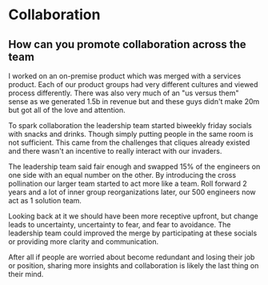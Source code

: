 # Collaboration

## How can you promote collaboration across the team

I worked on an on-premise product which was merged with a services product. Each of our product groups had very different cultures and viewed process differently. There was also very much of an "us versus them" sense as we generated 1.5b in revenue but and these guys didn't make 20m but got all of the love and attention.

To spark collaboration the leadership team started biweekly friday socials with snacks and drinks. Though simply putting people in the same room is not sufficient. This came from the challenges that cliques already existed and there wasn't an incentive to really interact with our invaders. 

The leadership team said fair enough and swapped 15% of the engineers on one side with an equal number on the other. By introducing the cross pollination our larger team started to act more like a team. Roll forward 2 years and a lot of inner group reorganizations later, our 500 engineers now act as 1 solution team. 

Looking back at it we should have been more receptive upfront, but change leads to uncertainty, uncertainty to fear, and fear to avoidance. The leadership team could improved the merge by participating at these socials or providing more clarity and communication. 

After all if people are worried about become redundant and losing their job or position, sharing more insights and collaboration is likely the last thing on their mind.
